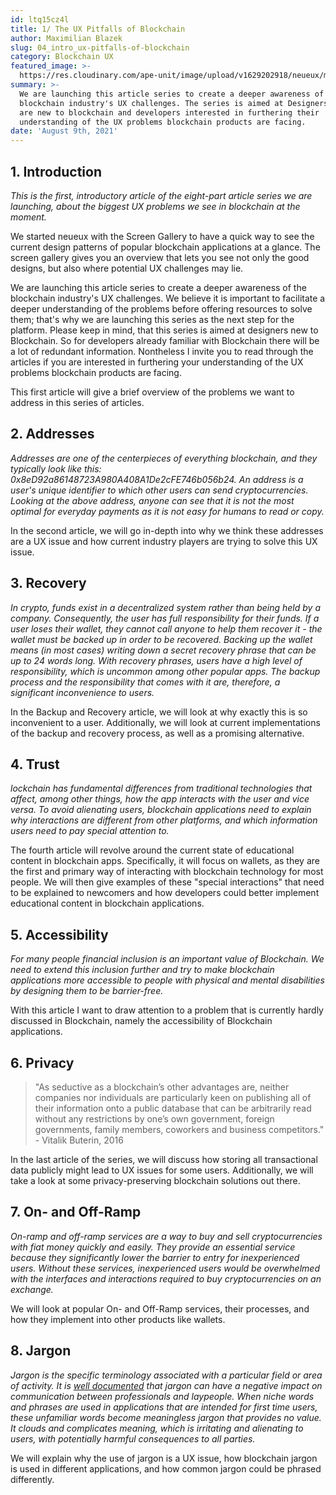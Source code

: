 ```yaml
---
id: ltq15cz4l
title: 1/ The UX Pitfalls of Blockchain
author: Maximilian Blazek
slug: 04_intro_ux-pitfalls-of-blockchain
category: Blockchain UX
featured_image: >-
  https://res.cloudinary.com/ape-unit/image/upload/v1629202918/neueux/media/articles/intro.png
summary: >-
  We are launching this article series to create a deeper awareness of the
  blockchain industry's UX challenges. The series is aimed at Designers which
  are new to blockchain and developers interested in furthering their
  understanding of the UX problems blockchain products are facing.
date: 'August 9th, 2021'
---
```

## 1. Introduction

*This is the first, introductory article of the eight-part article series we are launching, about the biggest UX problems we see in blockchain at the moment.*

We started neueux with the Screen Gallery to have a quick way to see the current design patterns of popular blockchain applications at a glance. The screen gallery gives you an overview that lets you see not only the good designs, but also where potential UX challenges may lie.

We are launching this article series to create a deeper awareness of the blockchain industry's UX challenges. We believe it is important to facilitate a deeper understanding of the problems before offering resources to solve them; that's why we are launching this series as the next step for the platform. 
Please keep in mind, that this series is aimed at designers new to Blockchain. So for developers already familiar with Blockchain there will be a lot of redundant information. Nontheless I invite you to read through the articles if you are interested in furthering your understanding of the UX problems blockchain products are facing.

This first article will give a brief overview of the problems we want to address in this series of articles.

## 2. Addresses

*Addresses are one of the centerpieces of everything blockchain, and they typically look like this: 0x8eD92a86148723A980A408A1De2cFE746b056b24. An address is a user's unique identifier to which other users can send cryptocurrencies. Looking at the above address, anyone can see that it is not the most optimal for everyday payments as it is not easy for humans to read or copy.*

In the second article, we will go in-depth into why we think these addresses are a UX issue and how current industry players are trying to solve this UX issue.

## 3. Recovery

*In crypto, funds exist in a decentralized system rather than being held by a company. Consequently, the user has full responsibility for their funds. If a user loses their wallet, they cannot call anyone to help them recover it - the wallet must be backed up in order to be recovered. Backing up the wallet means (in most cases) writing down a secret recovery phrase that can be up to 24 words long.  With recovery phrases, users have a high level of responsibility, which is uncommon among other popular apps. The backup process and the responsibility that comes with it are, therefore, a significant inconvenience to users.*

In the Backup and Recovery article, we will look at why exactly this is so inconvenient to a user. Additionally, we will look at current implementations of the backup and recovery process, as well as a promising alternative.

## 4. Trust

*lockchain has fundamental differences from traditional technologies that affect, among other things, how the app interacts with the user and vice versa. To avoid alienating users, blockchain applications need to explain why interactions are different from other platforms, and which information users need to pay special attention to.*

The fourth article will revolve around the current state of educational content in blockchain apps. Specifically, it will focus on wallets, as they are the first and primary way of interacting with blockchain technology for most people. We will then give examples of these "special interactions" that need to be explained to newcomers and how developers could better implement educational content in blockchain applications.

## 5. Accessibility

*For many people financial inclusion is an important value of Blockchain. We need to extend this inclusion further and try to make blockchain applications more accessible to people with physical and mental disabilities by designing them to be barrier-free.*

With this article I want to draw attention to a problem that is currently hardly discussed in Blockchain, namely the accessibility of Blockchain applications.

## 6. Privacy

> "As seductive as a blockchain’s other advantages are, neither companies nor individuals are particularly keen on publishing all of their information onto a public database that can be arbitrarily read without any restrictions by one’s own government, foreign governments, family members, coworkers and business competitors." - Vitalik Buterin, 2016

In the last article of the series, we will discuss how storing all transactional data publicly might lead to UX issues for some users. Additionally, we will take a look at some privacy-preserving blockchain solutions out there.

## 7. On- and Off-Ramp

*On-ramp and off-ramp services are a way to buy and sell cryptocurrencies with fiat money quickly and easily. They provide an essential service because they significantly lower the barrier to entry for inexperienced users. Without these services, inexperienced users would be overwhelmed with the interfaces and interactions required to buy cryptocurrencies on an exchange.*

We will look at popular On- and Off-Ramp services, their processes, and how they implement into other products like wallets.

## 8. Jargon

*Jargon is the specific terminology associated with a particular field or area of activity. It is [well documented](https://doi.org/10.2190%2FJ8JJ-4YD0-4R00-G5N0) that jargon can have a negative impact on communication between professionals and laypeople. When niche words and phrases are used in applications that are intended for first time users, these unfamiliar words become meaningless jargon that provides no value. It clouds and complicates meaning, which is irritating and alienating to users, with potentially harmful consequences to all parties.*

We will explain why the use of jargon is a UX issue, how blockchain jargon is used in different applications, and how common jargon could be phrased differently.